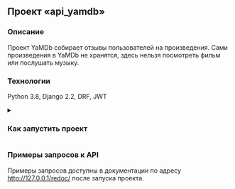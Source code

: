 ## Проект «api_yamdb»

### Описание
Проект YaMDb собирает отзывы пользователей на произведения. Сами произведения в YaMDb не хранятся, здесь нельзя посмотреть фильм или послушать музыку.

### Технологии
Python 3.8, Django 2.2, DRF, JWT

<details>
<summary><h3>Как запустить проект</h3></summary>

- Клонировать репозиторий и перейти в директорию для развертывания:

```
git clone git@github.com:Sergey-python/infra_sp2.git
```

```
cd infra_sp2/infra/
```

- Переменные окружения, используемые в проекте(для этого заполните файл .env):

```
DB_ENGINE - указываем, что работаем с postgresql
DB_NAME - имя базы данных
POSTGRES_USER - логин для подключения к базе данных
POSTGRES_PASSWORD - пароль для подключения к БД (установите свой)
DB_HOST - название сервиса (контейнера)
DB_PORT - порт для подключения к БД
```

- Чтобы развернуть проект выполните команду:

```
docker-compose up
```

- Остановка проекта осуществляется нажатием клавиш Ctrl+C.

</details>

### Примеры запросов к API
Примеры запросов доступны в документации по адресу http://127.0.0.1/redoc/ после запуска проекта.
